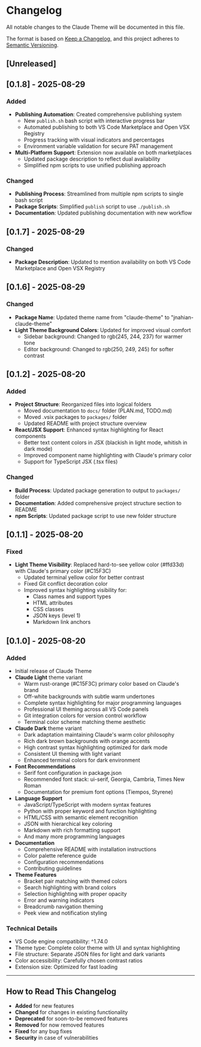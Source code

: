 # Changelog

All notable changes to the Claude Theme will be documented in this file.

The format is based on [Keep a Changelog](https://keepachangelog.com/en/1.0.0/),
and this project adheres to [Semantic Versioning](https://semver.org/spec/v2.0.0.html).

## [Unreleased]

## [0.1.8] - 2025-08-29

### Added
- **Publishing Automation**: Created comprehensive publishing system
  - New `publish.sh` bash script with interactive progress bar
  - Automated publishing to both VS Code Marketplace and Open VSX Registry
  - Progress tracking with visual indicators and percentages
  - Environment variable validation for secure PAT management
- **Multi-Platform Support**: Extension now available on both marketplaces
  - Updated package description to reflect dual availability
  - Simplified npm scripts to use unified publishing approach

### Changed
- **Publishing Process**: Streamlined from multiple npm scripts to single bash script
- **Package Scripts**: Simplified `publish` script to use `./publish.sh`
- **Documentation**: Updated publishing documentation with new workflow

## [0.1.7] - 2025-08-29

### Changed
- **Package Description**: Updated to mention availability on both VS Code Marketplace and Open VSX Registry

## [0.1.6] - 2025-08-29

### Changed
- **Package Name**: Updated theme name from "claude-theme" to "jnahian-claude-theme"
- **Light Theme Background Colors**: Updated for improved visual comfort
  - Sidebar background: Changed to rgb(245, 244, 237) for warmer tone
  - Editor background: Changed to rgb(250, 249, 245) for softer contrast

## [0.1.2] - 2025-08-20

### Added
- **Project Structure**: Reorganized files into logical folders
  - Moved documentation to `docs/` folder (PLAN.md, TODO.md)
  - Moved .vsix packages to `packages/` folder
  - Updated README with project structure overview
- **React/JSX Support**: Enhanced syntax highlighting for React components
  - Better text content colors in JSX (blackish in light mode, whitish in dark mode)
  - Improved component name highlighting with Claude's primary color
  - Support for TypeScript JSX (.tsx files)

### Changed
- **Build Process**: Updated package generation to output to `packages/` folder
- **Documentation**: Added comprehensive project structure section to README
- **npm Scripts**: Updated package script to use new folder structure

## [0.1.1] - 2025-08-20

### Fixed
- **Light Theme Visibility**: Replaced hard-to-see yellow color (#ffd33d) with Claude's primary color (#C15F3C)
  - Updated terminal yellow color for better contrast
  - Fixed Git conflict decoration color
  - Improved syntax highlighting visibility for:
    - Class names and support types
    - HTML attributes
    - CSS classes
    - JSON keys (level 1)
    - Markdown link anchors

## [0.1.0] - 2025-08-20

### Added
- Initial release of Claude Theme
- **Claude Light** theme variant
  - Warm rust-orange (#C15F3C) primary color based on Claude's brand
  - Off-white backgrounds with subtle warm undertones
  - Complete syntax highlighting for major programming languages
  - Professional UI theming across all VS Code panels
  - Git integration colors for version control workflow
  - Terminal color scheme matching theme aesthetic
- **Claude Dark** theme variant
  - Dark adaptation maintaining Claude's warm color philosophy
  - Rich dark brown backgrounds with orange accents
  - High contrast syntax highlighting optimized for dark mode
  - Consistent UI theming with light variant
  - Enhanced terminal colors for dark environment
- **Font Recommendations**
  - Serif font configuration in package.json
  - Recommended font stack: ui-serif, Georgia, Cambria, Times New Roman
  - Documentation for premium font options (Tiempos, Styrene)
- **Language Support**
  - JavaScript/TypeScript with modern syntax features
  - Python with proper keyword and function highlighting
  - HTML/CSS with semantic element recognition
  - JSON with hierarchical key coloring
  - Markdown with rich formatting support
  - And many more programming languages
- **Documentation**
  - Comprehensive README with installation instructions
  - Color palette reference guide
  - Configuration recommendations
  - Contributing guidelines
- **Theme Features**
  - Bracket pair matching with themed colors
  - Search highlighting with brand colors
  - Selection highlighting with proper opacity
  - Error and warning indicators
  - Breadcrumb navigation theming
  - Peek view and notification styling

### Technical Details
- VS Code engine compatibility: ^1.74.0
- Theme type: Complete color theme with UI and syntax highlighting
- File structure: Separate JSON files for light and dark variants
- Color accessibility: Carefully chosen contrast ratios
- Extension size: Optimized for fast loading

---

## How to Read This Changelog

- **Added** for new features
- **Changed** for changes in existing functionality  
- **Deprecated** for soon-to-be removed features
- **Removed** for now removed features
- **Fixed** for any bug fixes
- **Security** in case of vulnerabilities
